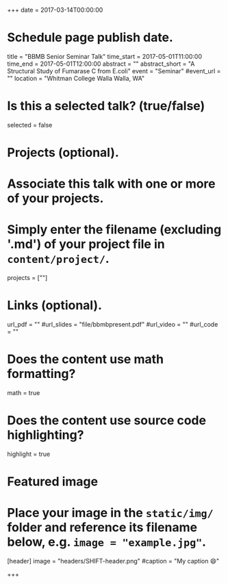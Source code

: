 +++
date = 2017-03-14T00:00:00  
# Schedule page publish date.

title = "BBMB Senior Seminar Talk"
time_start = 2017-05-01T11:00:00
time_end = 2017-05-01T12:00:00
abstract = ""
abstract_short = "A Structural Study of Fumarase C from E.coli"
event = "Seminar"
#event_url = ""
location = "Whitman College Walla Walla, WA"

# Is this a selected talk? (true/false)
selected = false

# Projects (optional).
#   Associate this talk with one or more of your projects.
#   Simply enter the filename (excluding '.md') of your project file in `content/project/`.
projects = [""]

# Links (optional).
url_pdf = ""
#url_slides = "file/bbmbpresent.pdf"
#url_video = ""
#url_code = ""

# Does the content use math formatting?
math = true

# Does the content use source code highlighting?
highlight = true

# Featured image
# Place your image in the `static/img/` folder and reference its filename below, e.g. `image = "example.jpg"`.
[header]
image = "headers/SHIFT-header.png"
#caption = "My caption :smile:"

+++

